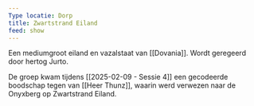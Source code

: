 ```yaml
---
Type locatie: Dorp
title: Zwartstrand Eiland
feed: show
---
```



Een mediumgroot eiland en vazalstaat van [[Dovania]]. Wordt geregeerd door hertog Jurto.

De groep kwam tijdens [[2025-02-09 - Sessie 4]] een gecodeerde boodschap tegen van [[Heer Thunz]], waarin werd verwezen naar de Onyxberg op Zwartstrand Eiland.
